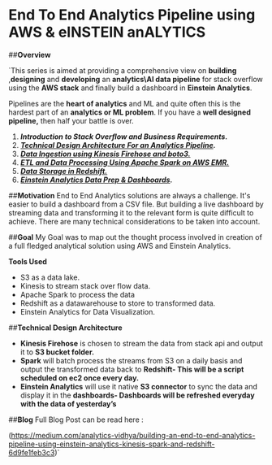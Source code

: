 # End To End Analytics Pipeline using AWS & eINSTEIN anALYTICS
 
##**Overview**

`This series is aimed at providing a comprehensive view on  **building**  ,**designing**  and  **developing**  an  **analytics\AI data pipeline**  for stack overflow using the  **AWS stack**  and finally build a dashboard in  **Einstein Analytics**.

Pipelines are the  **heart of analytics**  and ML and quite often this is the hardest part of an  **analytics or ML problem**. If you have a  **well designed pipeline,**  then half your battle is over.

1.  **_Introduction to Stack Overflow and Business Requirements._**
2.  [**_Technical Design Architecture For an Analytics Pipeline_**](https://medium.com/p/fe14643c67fd)**_._**
3.  [**_Data Ingestion using Kinesis Firehose and boto3._**](https://medium.com/p/5fec529f2a51)
4.  [**_ETL and Data Processing Using Apache Spark on AWS EMR._**](https://medium.com/p/3e889784ba70)
5.  [**_Data Storage in Redshift._**](https://medium.com/p/6fd649f25854)
6.  [**_Einstein Analytics Data Prep & Dashboards_**](https://medium.com/p/18b4a5aa135b)**_._**

##**Motivation**
End to End Analytics solutions are always a challenge. It's easier to build a dashboard from a CSV file. But building a live dashboard by streaming data and transforming it to the relevant form is quite difficult to achieve.
There are many technical considerations to be taken into account.

##**Goal**
My Goal was to map out the thought process involved in creation of a full fledged analytical solution using AWS and Einstein Analytics.

**Tools Used**
* S3  as a data lake.
* Kinesis to stream stack over flow data.
* Apache Spark to process the data
* Redshift as a datawarehouse to store to transformed data.
* Einstein Analytics for Data Visualization.

##**Technical Design Architecture**

-   **Kinesis Firehose**  is chosen to stream the data from stack api and output it to  **S3 bucket folder.**
-   **Spark** will batch process the streams from S3 on a daily basis and output the transformed data back to  **Redshift- This will be a script scheduled on ec2 once every day.**
-   **Einstein Analytics**  will use it native  **S3 connector**  to sync the data and display it in the  **dashboards- Dashboards will be refreshed everyday with the data of yesterday’s**

##**Blog** 
Full Blog Post can be read here :

(https://medium.com/analytics-vidhya/building-an-end-to-end-analytics-pipeline-using-einstein-analytics-kinesis-spark-and-redshift-6d9fe1feb3c3)`